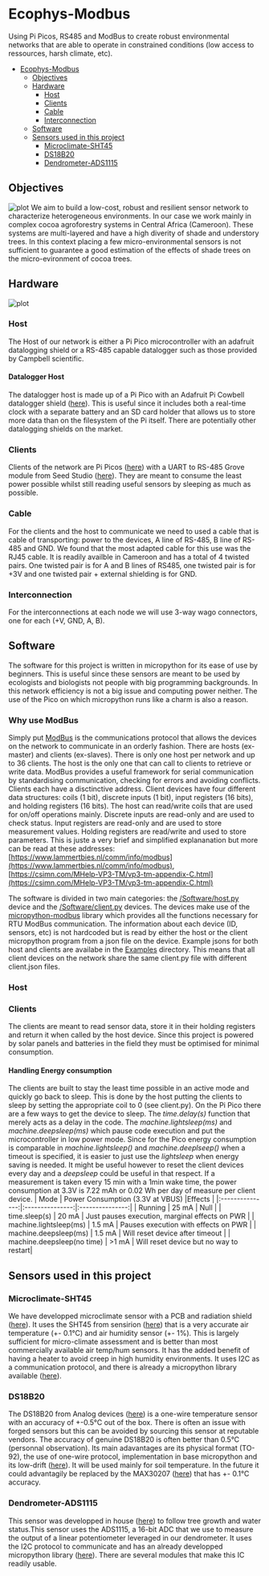 # Ecophys-Modbus
Using Pi Picos, RS485 and ModBus to create robust environmental networks that are able to operate in constrained conditions (low access to ressources, harsh climate, etc).

- [Ecophys-Modbus](#ecophys-modbus)
  * [Objectives](#objectives)
  * [Hardware](#hardware)
    + [Host](#host)
    + [Clients](#clients)
    + [Cable](#cable)
    + [Interconnection](#interconnection)
  * [Software](#software) 
  * [Sensors used in this project](#sensors-used-in-this-project)
    + [Microclimate-SHT45](#Microclimate-SHT45)
    + [DS18B20](#ds18b20)
    + [Dendrometer-ADS1115](#Dendrometer-ADS1115)

## Objectives
![plot](agroforest.JPG)
We aim to build a low-cost, robust and resilient sensor network to characterize heterogeneous environments. In our case we work mainly in complex cocoa agroforestry systems in Central Africa (Cameroon). These systems are multi-layered and have a high diverity of shade and understory trees. In this context placing a few micro-environmental sensors is not sufficient to guarantee a good estimation of the effects of shade trees on the micro-evironment of cocoa trees.

## Hardware
![plot](network_diagram.png)
### Host
The Host of our network is either a Pi Pico microcontroller with an adafruit datalogging shield or a RS-485 capable datalogger such as those provided by Campbell scientific.
#### Datalogger Host
The datalogger host is made up of a Pi Pico with an Adafruit Pi Cowbell datalogger shield ([here](https://learn.adafruit.com/adafruit-picowbell-adalogger-for-pico?view=all)). This is useful since it includes both a real-time clock with a separate battery and an SD card holder that allows us to store more data than on the filesystem of the Pi itself. There are potentially other datalogging shields on the market. 
### Clients
Clients of the network are Pi Picos ([here](https://www.raspberrypi.com/products/raspberry-pi-pico/)) with a UART to RS-485 Grove module from Seed Studio ([here](https://wiki.seeedstudio.com/Grove-RS485/)). They are meant to consume the least power possible whilst still reading useful sensors by sleeping as much as possible.
### Cable
For the clients and the host to communicate we need to used a cable that is cable of transporting: power to the devices, A line of RS-485, B line of RS-485 and GND. We found that the most adapted cable for this use was the RJ45 cable. It is readily availble in Cameroon and has a total of 4 twisted pairs. One twisted pair is for A and B lines of RS485, one twisted pair is for +3V and one twisted pair + external shielding is for GND.
### Interconnection
For the interconnections at each node we will use 3-way wago connectors, one for each (+V, GND, A, B). 

## Software
The software for this project is written in micropython for its ease of use by beginners. This is useful since these sensors are meant to be used by ecologists and biologists not people with big programming backgrounds. In this network efficiency is not a big issue and computing power neither. The use of the Pico on which micropython runs like a charm is also a reason. 

### Why use ModBus
Simply put [ModBus](https://en.wikipedia.org/wiki/Modbus) is the communications protocol that allows the devices on the network to communicate in an orderly fashion. There are hosts (ex-master) and clients (ex-slaves). There is only one host per network and up to 36 clients. The host is the only one that can call to clients to retrieve or write data. ModBus provides a useful framework for serial communication by standardising communication, checking for errors and avoiding conflicts. Clients each have a disctinctive address. Client devices have four different data structures: coils (1 bit), discrete inputs (1 bit), input registers (16 bits), and holding registers (16 bits). The host can read/write coils that are used for on/off operations mainly. Discrete inputs are read-only and are used to check status. Input registers are read-only and are used to store measurement values. Holding registers are read/write and used to store parameters. This is juste a very brief and simplified explananation but more can be read at these addresses: [https://www.lammertbies.nl/comm/info/modbus](https://www.lammertbies.nl/comm/info/modbus), [https://csimn.com/MHelp-VP3-TM/vp3-tm-appendix-C.html](https://csimn.com/MHelp-VP3-TM/vp3-tm-appendix-C.html)

The software is divided in two main categories: the [/Software/host.py](/Software/host.py) device and the [/Software/client.py](/Software/client.py) devices. The devices make use of the [micropython-modbus](https://github.com/brainelectronics/micropython-modbus?tab=readme-ov-file) library which provides all the functions necessary for RTU ModBus communication. The information about each device (ID, sensors, etc) is not hardcoded but is read by either the host or the client micropython program from a json file on the device. Example jsons for both host and clients are availabe in the [Examples](/Software/Example_jsons/) directory. This means that all client devices on the network share the same client.py file with different client.json files. 
### Host

### Clients
The clients are meant to read sensor data, store it in their holding registers and return it when called by the host device. Since this project is powered by solar panels and batteries in the field they must be optimised for minimal consumption.

#### Handling Energy consumption
The clients are built to stay the least time possible in an active mode and quickly go back to sleep. This is done by the host putting the clients to sleep by setting the appropriate coil to 0 (see client.py). On the Pi Pico there are a few ways to get the device to sleep. The _time.delay(s)_ function that merely acts as a delay in the code. The _machine.lightsleep(ms)_ and _machine.deepsleep(ms)_ which pause code execution and put the microcontroller in low power mode. Since for the Pico energy consumption is comparable in _machine.lightsleep()_ and _machine.deeplseep()_ when a timeout is specified, it is easier to just use the _lightsleep_ when energy saving is needed. It might be useful however to reset the client devices every day and a _deepsleep_ could be useful in that respect. If a measurement is taken every 15 min with a 1min wake time, the power consumption at 3.3V is 7.22 mAh or 0.02 Wh per day of measure per client device. 
| Mode          | Power Consumption (3.3V at VBUS) |Effects | 
|:---------------:|:---------------:|:---------------:|
| Running  | 25 mA  | Null  |
| time.sleep(s)  | 20 mA  | Just pauses execution, marginal effects on PWR  |
| machine.lightsleep(ms)  | 1.5 mA  | Pauses execution with effects on PWR |
| machine.deepsleep(ms)  | 1.5 mA  | Will reset device after timeout |
| machine.deepsleep(no time)  | >1 mA  | Will reset device but no way to restart|

## Sensors used in this project
### Microclimate-SHT45
We have developped microclimate sensor with a PCB and radiation shield ([here](https://github.com/ivancornut/temp_hum_ecosols)). It uses the SHT45 from sensirion ([here](https://sensirion.com/products/catalog/SHT45/)) that is a very accurate air temperature (+- 0.1°C) and air humidity sensor (+- 1%). This is largely sufficient for micro-climate assessment and is better than most commercially available air temp/hum sensors. It has the added benefit of having a heater to avoid creep in high humidity environments. It uses I2C as a communication protocol, and there is already a micropython library available ([here](https://github.com/jposada202020/MicroPython_SHT4X/tree/master)).
### DS18B20
The DS18B20 from Analog devices ([here](https://www.analog.com/en/products/ds18b20.html)) is a one-wire temperature sensor with an accuracy of +-0.5°C out of the box. There is often an issue with forged sensors but this can be avoided by sourcing this sensor at reputable vendors. The accuracy of genuine DS18B20 is often better than 0.5°C (personnal observation). Its main adavantages are its physical format (TO-92), the use of one-wire protocol, implementation in base micropython and its low-drift ([here](https://www.mdpi.com/2673-4591/10/1/56)). It will be used mainly for soil temperature. In the future it could advantagily be replaced by the MAX30207 ([here](https://www.analog.com/en/products/max30207.html)) that has +- 0.1°C accuracy. 
### Dendrometer-ADS1115
This sensor was developped in house ([here](https://github.com/ivancornut/ecosols-dendro)) to follow tree growth and water status.This sensor uses the ADS1115, a 16-bit ADC that we use to measure the output of a linear potentiometer leveraged in our dendrometer. It uses the I2C protocol to communicate and has an already developped micropython library ([here](https://github.com/robert-hh/ads1x15)). There are several modules that make this IC readily usable.
